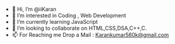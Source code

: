 - 👋 Hi, I’m @iiKaran
- 👀 I’m interested in  Coding , Web Development
- 🌱 I’m currently learning JavaScript
- 💞️ I’m looking to collaborate on HTML,CSS,DSA,C++,C. 
- 📫  For Reaching me Drop a Mail :  Karankumar560k@gmail.com
<!---
iiKaran/iiKaran is a ✨ special ✨ repository because its `README.md` (this file) appears on your GitHub profile.
You can click the Preview link to take a look at your changes.
--->
